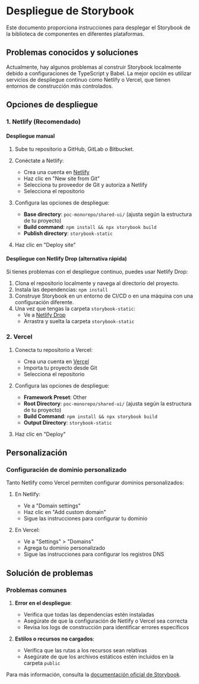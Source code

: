 # Despliegue de Storybook

Este documento proporciona instrucciones para desplegar el Storybook de la biblioteca de componentes en diferentes plataformas.

## Problemas conocidos y soluciones

Actualmente, hay algunos problemas al construir Storybook localmente debido a configuraciones de TypeScript y Babel. La mejor opción es utilizar servicios de despliegue continuo como Netlify o Vercel, que tienen entornos de construcción más controlados.

## Opciones de despliegue

### 1. Netlify (Recomendado)

#### Despliegue manual

1. Sube tu repositorio a GitHub, GitLab o Bitbucket.

2. Conéctate a Netlify:

   - Crea una cuenta en [Netlify](https://www.netlify.com/)
   - Haz clic en "New site from Git"
   - Selecciona tu proveedor de Git y autoriza a Netlify
   - Selecciona el repositorio

3. Configura las opciones de despliegue:

   - **Base directory**: `poc-monorepo/shared-ui/` (ajusta según la estructura de tu proyecto)
   - **Build command**: `npm install && npx storybook build`
   - **Publish directory**: `storybook-static`

4. Haz clic en "Deploy site"

#### Despliegue con Netlify Drop (alternativa rápida)

Si tienes problemas con el despliegue continuo, puedes usar Netlify Drop:

1. Clona el repositorio localmente y navega al directorio del proyecto.
2. Instala las dependencias: `npm install`
3. Construye Storybook en un entorno de CI/CD o en una máquina con una configuración diferente.
4. Una vez que tengas la carpeta `storybook-static`:
   - Ve a [Netlify Drop](https://app.netlify.com/drop)
   - Arrastra y suelta la carpeta `storybook-static`

### 2. Vercel

1. Conecta tu repositorio a Vercel:

   - Crea una cuenta en [Vercel](https://vercel.com/)
   - Importa tu proyecto desde Git
   - Selecciona el repositorio

2. Configura las opciones de despliegue:

   - **Framework Preset**: Other
   - **Root Directory**: `poc-monorepo/shared-ui/` (ajusta según la estructura de tu proyecto)
   - **Build Command**: `npm install && npx storybook build`
   - **Output Directory**: `storybook-static`

3. Haz clic en "Deploy"

## Personalización

### Configuración de dominio personalizado

Tanto Netlify como Vercel permiten configurar dominios personalizados:

1. En Netlify:

   - Ve a "Domain settings"
   - Haz clic en "Add custom domain"
   - Sigue las instrucciones para configurar tu dominio

2. En Vercel:
   - Ve a "Settings" > "Domains"
   - Agrega tu dominio personalizado
   - Sigue las instrucciones para configurar los registros DNS

## Solución de problemas

### Problemas comunes

1. **Error en el despliegue**:

   - Verifica que todas las dependencias estén instaladas
   - Asegúrate de que la configuración de Netlify o Vercel sea correcta
   - Revisa los logs de construcción para identificar errores específicos

2. **Estilos o recursos no cargados**:
   - Verifica que las rutas a los recursos sean relativas
   - Asegúrate de que los archivos estáticos estén incluidos en la carpeta `public`

Para más información, consulta la [documentación oficial de Storybook](https://storybook.js.org/docs/react/sharing/publish-storybook).
